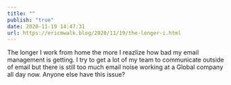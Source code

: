 ```yaml
---
title: ""
publish: "true"
date: 2020-11-19 14:47:31
url: https://ericmwalk.blog/2020/11/19/the-longer-i.html
---
```


The longer I work from home the more I reazlize how bad my email management is getting. I try to get a lot of my team to communicate outside of email but there is still too much email noise working at a Global company all day now. Anyone else have this issue?